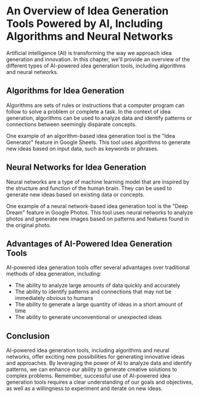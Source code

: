 # An Overview of Idea Generation Tools Powered by AI, Including Algorithms and Neural Networks

Artificial intelligence (AI) is transforming the way we approach idea generation and innovation. In this chapter, we'll provide an overview of the different types of AI-powered idea generation tools, including algorithms and neural networks.

Algorithms for Idea Generation
------------------------------

Algorithms are sets of rules or instructions that a computer program can follow to solve a problem or complete a task. In the context of idea generation, algorithms can be used to analyze data and identify patterns or connections between seemingly disparate concepts.

One example of an algorithm-based idea generation tool is the "Idea Generator" feature in Google Sheets. This tool uses algorithms to generate new ideas based on input data, such as keywords or phrases.

Neural Networks for Idea Generation
-----------------------------------

Neural networks are a type of machine learning model that are inspired by the structure and function of the human brain. They can be used to generate new ideas based on existing data or concepts.

One example of a neural network-based idea generation tool is the "Deep Dream" feature in Google Photos. This tool uses neural networks to analyze photos and generate new images based on patterns and features found in the original photo.

Advantages of AI-Powered Idea Generation Tools
----------------------------------------------

AI-powered idea generation tools offer several advantages over traditional methods of idea generation, including:

* The ability to analyze large amounts of data quickly and accurately
* The ability to identify patterns and connections that may not be immediately obvious to humans
* The ability to generate a large quantity of ideas in a short amount of time
* The ability to generate unconventional or unexpected ideas

Conclusion
----------

AI-powered idea generation tools, including algorithms and neural networks, offer exciting new possibilities for generating innovative ideas and approaches. By leveraging the power of AI to analyze data and identify patterns, we can enhance our ability to generate creative solutions to complex problems. Remember, successful use of AI-powered idea generation tools requires a clear understanding of our goals and objectives, as well as a willingness to experiment and iterate on new ideas.
